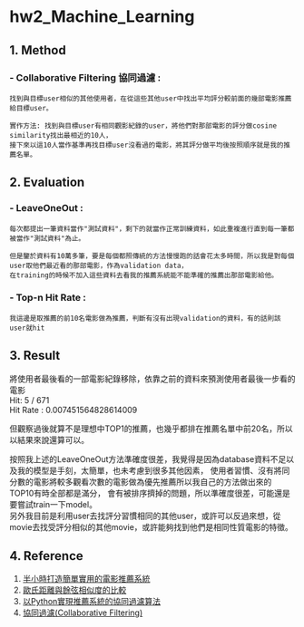 # hw2_Machine_Learning

## 1. Method
  ### - Collaborative Filtering 協同過濾 :  
    找到與目標user相似的其他使用者，在從這些其他user中找出平均評分較前面的幾部電影推薦給目標user。
    
    實作方法: 找到與目標user有相同觀影紀錄的user，將他們對那部電影的評分做cosine similarity找出最相近的10人，
    接下來以這10人當作基準再找目標user沒看過的電影，將其評分做平均後按照順序就是我的推薦名單。
  
## 2. Evaluation
  ###  - LeaveOneOut :  
    每次都提出一筆資料當作"測試資料"，剩下的就當作正常訓練資料，如此重複進行直到每一筆都被當作"測試資料"為止。
    
    但是鑒於資料有10萬多筆，要是每個都照傳統的方法慢慢跑的話會花太多時間，所以我是對每個user取他們最近看的那部電影，作為validation data，
    在training的時候不加入這些資料去看我的推薦系統能不能準確的推薦出那部電影給他。

  ### - Top-n Hit Rate :
    我這邊是取推薦的前10名電影做為推薦，判斷有沒有出現validation的資料，有的話則該user就hit
    
## 3. Result
  將使用者最後看的一部電影紀錄移除，依靠之前的資料來預測使用者最後一步看的電影  
  Hit: 5 / 671  
  Hit Rate : 0.007451564828614009  
  
  但觀察過後就算不是理想中TOP1的推薦，也幾乎都排在推薦名單中前20名，所以以結果來說還算可以。
  
    
  按照我上述的LeaveOneOut方法準確度很差，我覺得是因為database資料不足以及我的模型是手刻，太簡單，也未考慮到很多其他因素，
  使用者習慣、沒有將同分數的電影將較多觀看次數的電影做為優先推薦所以我自己的方法做出來的TOP10有時全部都是滿分，
  會有被排序擠掉的問題，所以準確度很差，可能還是要嘗試train一下model。  
  另外我目前是利用user去找評分習慣相同的其他user，或許可以反過來想，從movie去找受評分相似的其他movie，或許能夠找到他們是相同性質電影的特徵。
  
## 4. Reference
1. [半小時打造簡單實用的電影推薦系統](https://medium.com/qiubingcheng/%E5%8D%8A%E5%B0%8F%E6%99%82%E6%89%93%E9%80%A0%E7%B0%A1%E5%96%AE%E5%AF%A6%E7%94%A8%E7%9A%84%E9%9B%BB%E5%BD%B1%E6%8E%A8%E8%96%A6%E7%B3%BB%E7%B5%B1-%E9%99%84%E5%AE%8C%E6%95%B4python%E7%A8%8B%E5%BC%8F%E7%A2%BC-b372769939af "link")
2. [歐氏距離與餘弦相似度的比較](https://medium.com/qiubingcheng/%E6%AD%90%E6%B0%8F%E8%B7%9D%E9%9B%A2%E8%88%87%E9%A4%98%E5%BC%A6%E7%9B%B8%E4%BC%BC%E5%BA%A6%E7%9A%84%E6%AF%94%E8%BC%83-c78163ad51b "link")
3. [以Python實現推薦系統的協同過濾算法](https://medium.com/qiubingcheng/%E4%BB%A5python%E5%AF%A6%E7%8F%BE%E6%8E%A8%E8%96%A6%E7%B3%BB%E7%B5%B1%E7%9A%84%E5%8D%94%E5%90%8C%E9%81%8E%E6%BF%BE%E7%AE%97%E6%B3%95-d35cc1a1ec8a "link")
4. [協同過濾(Collaborative Filtering)](https://ithelp.ithome.com.tw/articles/10219511 "link")

